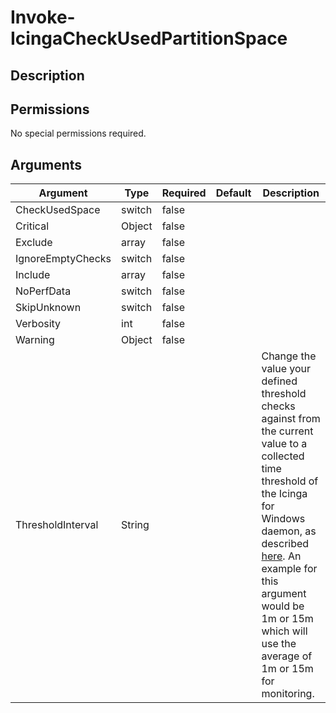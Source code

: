 # Invoke-IcingaCheckUsedPartitionSpace

## Description



## Permissions

No special permissions required.

## Arguments

| Argument | Type | Required | Default | Description |
| ---      | ---  | ---      | ---     | ---         |
| CheckUsedSpace | switch | false |  |  |
| Critical | Object | false |  |  |
| Exclude | array | false |  |  |
| IgnoreEmptyChecks | switch | false |  |  |
| Include | array | false |  |  |
| NoPerfData | switch | false |  |  |
| SkipUnknown | switch | false |  |  |
| Verbosity | int | false |  |  |
| Warning | Object | false |  |  |
| ThresholdInterval | String |  |  | Change the value your defined threshold checks against from the current value to a collected time threshold of the Icinga for Windows daemon, as described [here](https://icinga.com/docs/icinga-for-windows/latest/doc/service/10-Register-Service-Checks/). An example for this argument would be 1m or 15m which will use the average of 1m or 15m for monitoring. |
